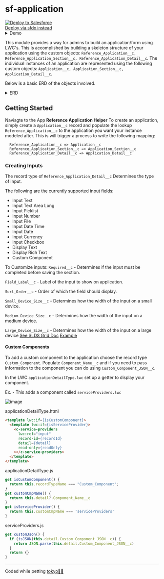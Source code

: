# sf-application

<a href="https://githubsfdeploy.herokuapp.com?owner=effordDev&repo=sf-application">
  <img alt="Deploy to Salesforce"
       src="https://raw.githubusercontent.com/afawcett/githubsfdeploy/master/deploy.png">
</a>
<br />
<a href="https://github.com/jsmithdev/sfdx-deploy-instructions">
  Deploy via sfdx instead
</a>

<details>
  <summary>
    Demo
  </summary>

  [screen-recorder-tue-may-23-2023-11-14-03.webm](https://github.com/effordDev/sf-application/assets/36901822/16ea4480-2926-4933-b18b-b6aa0b3801e9)

</details>

This module provides a way for admins to build an application/form using LWC's. This is accomplished by building a skeleton structure of your application using the custom objects: ```Reference_Application__c, Reference_Application_Section__c, Reference_Application_Detail__c```. The individual instances of an application are represented using the following custom objects: ```Application__c, Application_Section__c, Application_Detail__c```. 

Below is a basic ERD of the objects involved.
<details>
  <summary>
    ERD
  </summary>

  ![image](https://github.com/effordDev/sf-application/assets/36901822/282fcfa4-d1a9-4399-8156-732e263bebbf)
</details>

## Getting Started
Naviagte to the App **Reference Application Helper** To create an application, simply create a ```Application__c``` record and populate the lookup ```Reference_Application__c``` to the application you want your instance modeled after. This is will trigger a process to write the following mapping: 
```
  Reference_Application__c => Application__c
  Reference_Application_Section__c => Application_Section__c
  Reference_Application_Detail__c => Application_Detail__c
```
### Creating Inputs

The record type of ```Reference_Application_Detail__c``` Determines the type of input.

The following are the currently supported input fields:

- Input Text
- Input Text Area Long
- Input Picklist
- Input Number
- Input File
- Input Date Time
- Input Date
- Input Currency
- Input Checkbox
- Display Text
- Display Rich Text
- Custom Component

To Customize inputs:
```Required__c``` - Determines if the input must be completed before saving the section.

```Field_Label__c``` - Label of the input to show on application.

```Sort_Order__c``` - Order of which the field should display.

```Small_Device_Size__c``` - Determines how the width of the input on a small device.

```Medium_Device_Size__c``` - Determines how the width of the input on a medium device.

```Large_Device_Size__c``` - Determines how the width of the input on a large device
[See SLDS Grid Doc](https://www.lightningdesignsystem.com/utilities/grid/)
[Example](https://developer.salesforce.com/docs/component-library/bundle/lightning-layout-item/example/)

#### Custom Components

To add a custom component to the application choose the record type ```Custom_Component```.
Populate ```Component_Name__c``` and if you need to pass information to the component you can do using ```Custom_Component_JSON__c```.

In the LWC ```applicationDetailType.lwc``` set up a getter to display your component.

Ex. - This adds a component called ```serviceProviders.lwc```

![image](https://github.com/effordDev/sf-application/assets/36901822/83a6ece7-f425-45c5-bb74-d4a8f55722dc)


applicationDetailType.html
```html
<template lwc:if={isCustomComponent}>
  <template lwc:if={isServiceProvider}>
    <c-service-providers
      lwc:ref="input"
      record-id={recordId}
      detail={detail}
      read-only={readOnly}
    ></c-service-providers>
  </template>
</template>   
```

applicationDetailType.js
```js
get isCustomComponent() {
  return this.recordTypeName === "Custom_Component";
}
get customCmpName() {
  return this.detail?.Component_Name__c
}
get isServiceProvider() {
  return this.customCmpName === 'serviceProviders' 
} 
```

serviceProviders.js
```js
get customJson() {
  if (isJSON(this.detail.Custom_Component_JSON__c)) {
    return JSON.parse(this.detail.Custom_Component_JSON__c)
  }
  return {}
}
```
---
Coded while petting [tokyo🐱‍👤](https://www.tokyotech.us)

